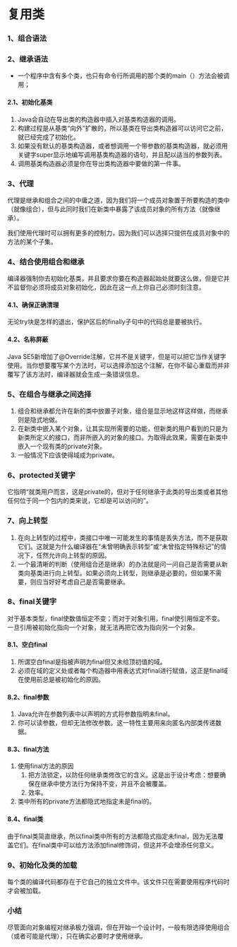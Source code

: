 # 复用类

### 1、组合语法

### 2、继承语法

* 一个程序中含有多个类，也只有命令行所调用的那个类的main（）方法会被调用；

#### 2.1、初始化基类

1. Java会自动在导出类的构造器中插入对基类构造器的调用。
2. 构建过程是从基类“向外”扩散的，所以基类在导出类构造器可以访问它之前，就已经完成了初始化。
3. 如果没有默认的基类构造器，或者想调用一个带参数的基类构造器，就必须用关键字super显示地编写调用基类构造器的语句，并且配以适当的参数列表。
4. 调用基类构造器必须是你在导出类构造器中要做的第一件事。

### 3、代理

代理是继承和组合之间的中庸之道，因为我们将一个成员对象置于所要构造的类中（就像组合），但与此同时我们在新类中暴露了该成员对象的所有方法（就像继承）。

我们使用代理时可以拥有更多的控制力，因为我们可以选择只提供在成员对象中的方法的某个子集。

### 4、结合使用组合和继承

编译器强制你去初始化基类，并且要求你要在构造器起始处就要这么做，但是它并不监督你必须将成员对象初始化，因此在这一点上你自己必须时刻注意。

#### 4.1、确保正确清理

无论try块是怎样的退出，保护区后的finally子句中的代码总是要被执行。

#### 4.2、名称屏蔽

Java SE5新增加了@Override注解，它并不是关键字，但是可以把它当作关键字使用。当你想要覆写某个方法时，可以选择添加这个注解，在你不留心重载而并非覆写了该方法时，编译器就会生成一条错误信息。

### 5、在组合与继承之间选择

1. 组合和继承都允许在新的类中放置子对象，组合是显示地这样这样做，而继承则是隐式地做。
2. 在新类中嵌入某个对象，让其实现所需要的功能，但新类的用户看到的只是为新类所定义的接口，而非所嵌入的对象的接口。为取得此效果，需要在新类中嵌入一个现有类的private对象。
3. 一般情况下应该使得域成为private。

### 6、protected关键字

它指明“就类用户而言，这是private的，但对于任何继承于此类的导出类或者其他任何位于同一个包内的类来说，它却是可以访问的”。

### 7、向上转型

1. 在向上转型的过程中，类接口中唯一可能发生的事情是丢失方法，而不是获取它们。这就是为什么编译器在“未曾明确表示转型”或“未曾指定特殊标记”的情况下，任然允许向上转型的原因。
2. 一个最清晰的判断（使用组合还是继承）的办法就是问一问自己是否需要从新类向基类进行向上转型。如果必须向上转型，则继承是必要的，但如果不需要，则应当好好考虑自己是否需要继承。

### 8、final关键字

对于基本类型，final使数值恒定不变；而对于对象引用，final使引用恒定不变。一旦引用被初始化指向一个对象，就无法再把它改为指向另一个对象。

#### 8.1、空白final

1. 所谓空白final是指被声明为final但又未给顶初值的域。
2. 必须在域的定义处或者每个构造器中用表达式对final进行赋值，这正是final域在使用前总是被初始化的原因。

#### 8.2、final参数

1. Java允许在参数列表中以声明的方式将参数指明未final。
2. 你可以读参数，但却无法修改参数。这一特性主要用来向匿名内部类传递数据。

#### 8.3、final方法

1. 使用final方法的原因
   1. 把方法锁定，以防任何继承类修改它的含义。这是出于设计考虑：想要确保在继承中使方法行为保持不变，并且不会被覆盖。
   2. 效率。
2. 类中所有的private方法都隐式地指定未是final的。

#### 8.4、final类

由于final类简直继承，所以final类中所有的方法都隐式指定未final，因为无法覆盖它们。在final类中可以给方法添加final修饰词，但这并不会增添任何意义。

### 9、初始化及类的加载

每个类的编译代码都存在于它自己的独立文件中。该文件只在需要使用程序代码时才会被加载。

### 小结

尽管面向对象编程对继承极力强调，但在开始一个设计时，一般有限选择使用组合（或者可能是代理），只在确实必要时才使用继承。
